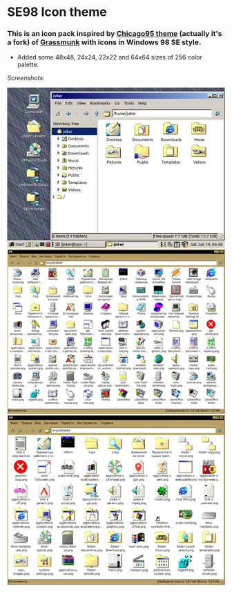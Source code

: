 # SE98 Icon theme
### This is an icon pack inspired by [Chicago95 theme](https://github.com/grassmunk/Chicago95/tree/master/Icons "github.com/grassmunk/Chicago95/tree/master/Icons") (actually it's a fork) of [Grassmunk](https://github.com/grassmunk "github.com/grassmunk") with icons in Windows 98 SE style.

- Added some 48x48, 24x24, 22x22 and 64x64 sizes of 256 color palette.

*Screenshots:*

![screen](Icons/scrn.png)
![screen](Icons/48.png)
![screen](Icons/64.png)